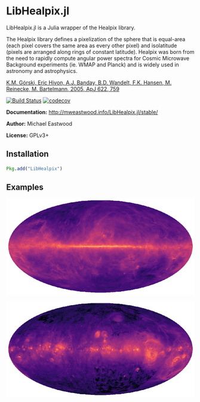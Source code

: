 # LibHealpix.jl

LibHealpix.jl is a Julia wrapper of the Healpix library.

The Healpix library defines a pixelization of the sphere that is equal-area (each pixel covers the
same area as every other pixel) and isolatitude (pixels are arranged along rings of constant
latitude). Healpix was born from the need to rapidly compute angular power spectra for Cosmic
Microwave Background experiments (ie. WMAP and Planck) and is widely used in astronomy and
astrophysics.

[K.M. Górski, Eric Hivon, A.J. Banday, B.D. Wandelt, F.K. Hansen, M. Reinecke, M. Bartelmann, 2005,
ApJ 622, 759](http://adsabs.harvard.edu/cgi-bin/nph-bib_query?bibcode=2005ApJ...622..759G)

[![Build Status](https://travis-ci.org/mweastwood/LibHealpix.jl.svg?branch=master)](https://travis-ci.org/mweastwood/LibHealpix.jl)
[![codecov](https://codecov.io/gh/mweastwood/LibHealpix.jl/branch/master/graph/badge.svg)](https://codecov.io/gh/mweastwood/LibHealpix.jl)

**Documentation:** http://mweastwood.info/LibHealpix.jl/stable/

**Author:** Michael Eastwood

**License:** GPLv3+

## Installation

```julia
Pkg.add("LibHealpix")
```

## Examples

[![Dust Map](docs/src/assets/lambda_fds_dust_94GHz.png)](https://lambda.gsfc.nasa.gov/product/foreground/dust_map.cfm)

[![Halpha Map](docs/src/assets/lambda_halpha_fwhm06_0512.png)](https://lambda.gsfc.nasa.gov/product/foreground/halpha_map.cfm)


